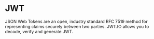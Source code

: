 # JWT
JSON Web Tokens are an open, industry standard RFC 7519 method for representing claims securely between two parties.  JWT.IO allows you to decode, verify and generate JWT.

